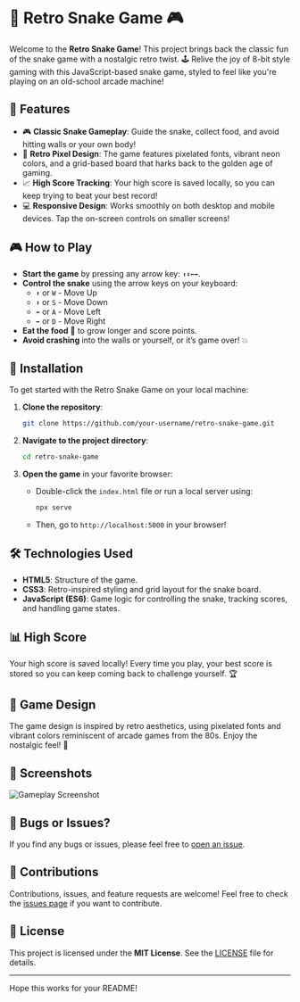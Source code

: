 # 🐍 Retro Snake Game 🎮

Welcome to the **Retro Snake Game**! This project brings back the classic fun of the snake game with a nostalgic retro twist. 🕹️ Relive the joy of 8-bit style gaming with this JavaScript-based snake game, styled to feel like you're playing on an old-school arcade machine!

## 📜 Features

- 🎮 **Classic Snake Gameplay**: Guide the snake, collect food, and avoid hitting walls or your own body!
- 🌈 **Retro Pixel Design**: The game features pixelated fonts, vibrant neon colors, and a grid-based board that harks back to the golden age of gaming.
- 📈 **High Score Tracking**: Your high score is saved locally, so you can keep trying to beat your best record!
- 💻 **Responsive Design**: Works smoothly on both desktop and mobile devices. Tap the on-screen controls on smaller screens!

## 🎮 How to Play

- **Start the game** by pressing any arrow key: `⬆️⬇️⬅️➡️`.
- **Control the snake** using the arrow keys on your keyboard:
  - `⬆️` or `W` - Move Up
  - `⬇️` or `S` - Move Down
  - `⬅️` or `A` - Move Left
  - `➡️` or `D` - Move Right
- **Eat the food 🍎** to grow longer and score points.
- **Avoid crashing** into the walls or yourself, or it’s game over! 💥

## 🚀 Installation

To get started with the Retro Snake Game on your local machine:

1. **Clone the repository**:
   ```bash
   git clone https://github.com/your-username/retro-snake-game.git
   ```

2. **Navigate to the project directory**:
   ```bash
   cd retro-snake-game
   ```

3. **Open the game** in your favorite browser:
   - Double-click the `index.html` file or run a local server using:
     ```bash
     npx serve
     ```
   - Then, go to `http://localhost:5000` in your browser!

## 🛠️ Technologies Used

- **HTML5**: Structure of the game.
- **CSS3**: Retro-inspired styling and grid layout for the snake board.
- **JavaScript (ES6)**: Game logic for controlling the snake, tracking scores, and handling game states.

## 📊 High Score

Your high score is saved locally! Every time you play, your best score is stored so you can keep coming back to challenge yourself. 🏆

## 🎨 Game Design

The game design is inspired by retro aesthetics, using pixelated fonts and vibrant colors reminiscent of arcade games from the 80s. Enjoy the nostalgic feel! 💾

## 👾 Screenshots

![Gameplay Screenshot](screenshot.png)

## 🐛 Bugs or Issues?

If you find any bugs or issues, please feel free to [open an issue](https://github.com/your-username/retro-snake-game/issues).

## 🙌 Contributions

Contributions, issues, and feature requests are welcome! Feel free to check the [issues page](https://github.com/your-username/retro-snake-game/issues) if you want to contribute.

## 📄 License

This project is licensed under the **MIT License**. See the [LICENSE](LICENSE) file for details.


---

Hope this works for your README!
